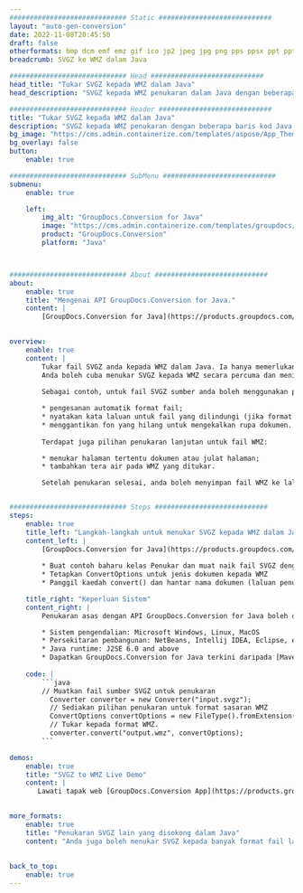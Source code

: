 ```yaml
---
############################# Static ############################
layout: "auto-gen-conversion"
date: 2022-11-08T20:45:50
draft: false
otherformats: bmp dcm emf emz gif ico jp2 jpeg jpg png pps ppsx ppt pptx psb psd svg svgz tga tif tiff webp wmf wmz
breadcrumb: SVGZ ke WMZ dalam Java

############################# Head ############################
head_title: "Tukar SVGZ kepada WMZ dalam Java"
head_description: "SVGZ kepada WMZ penukaran dalam Java dengan beberapa baris kod. Tukar lebih 160 format fail menggunakan API penukaran dokumen GroupDocs untuk Java"

############################# Header ############################
title: "Tukar SVGZ kepada WMZ dalam Java"
description: "SVGZ kepada WMZ penukaran dengan beberapa baris kod Java."
bg_image: "https://cms.admin.containerize.com/templates/aspose/App_Themes/V3/images/bg/header1.png"
bg_overlay: false
button:
    enable: true

############################# SubMenu ############################
submenu:
    enable: true

    left:
        img_alt: "GroupDocs.Conversion for Java"
        image: "https://cms.admin.containerize.com/templates/groupdocs/images/product-logos/90x90-noborder/groupdocs-conversion-java.png"
        product: "GroupDocs.Conversion"
        platform: "Java"



############################# About ############################
about:
    enable: true
    title: "Mengenai API GroupDocs.Conversion for Java."
    content: |
        [GroupDocs.Conversion for Java](https://products.groupdocs.com/conversion/java/) ialah API penukaran format fail lanjutan untuk menukar antara imej popular dan format dokumen seperti Microsoft Office, OpenDocument, PDF, HTML, e-mel, CAD. dan banyak lagi dengan hanya beberapa baris kod. API asli secara automatik mengesan format dokumen asal dan menawarkan banyak pilihan untuk menyesuaikan dokumen yang ditukar. Bersama-sama dengan fungsi mengekstrak maklumat daripada dokumen, ia juga menyokong caching hasil penukaran ke cakera tempatan secara lalai. Walau bagaimanapun, sebarang jenis storan cache boleh disokong dengan melaksanakan antara muka yang sesuai - Amazon S3, Dropbox, Google Drive, Windows Azure, Reddis atau mana-mana yang lain.
    

overview:
    enable: true
    content: |
        Tukar fail SVGZ anda kepada WMZ dalam Java. Ia hanya memerlukan beberapa baris kod Java pada mana-mana platform pilihan anda, seperti Windows, Linux, macOS.
        Anda boleh cuba menukar SVGZ kepada WMZ secara percuma dan menilai kualiti hasil penukaran. Bersama-sama dengan skrip penukaran fail mudah, anda boleh mencuba pilihan yang lebih canggih untuk memuatkan fail sumber SVGZ dan menyimpan output WMZ. 
        
        Sebagai contoh, untuk fail SVGZ sumber anda boleh menggunakan pilihan pemuatan berikut:

        * pengesanan automatik format fail;
        * nyatakan kata laluan untuk fail yang dilindungi (jika format fail menyokongnya);
        * menggantikan fon yang hilang untuk mengekalkan rupa dokumen.
        
        Terdapat juga pilihan penukaran lanjutan untuk fail WMZ:

        * menukar halaman tertentu dokumen atau julat halaman;
        * tambahkan tera air pada WMZ yang ditukar.

        Setelah penukaran selesai, anda boleh menyimpan fail WMZ ke laluan fail setempat anda atau ke mana-mana storan pihak ketiga seperti FTP, Amazon S3, Google Drive, Dropbox dll. Sila ambil perhatian - untuk menukar SVGZ kepada WMZ, anda tidak perlu memasang sebarang perisian tambahan, seperti MS Office, Open Office, Adobe Acrobat Reader dsb.


############################# Steps ############################
steps:
    enable: true
    title_left: "Langkah-langkah untuk menukar SVGZ kepada WMZ dalam Java"
    content_left: |
        [GroupDocs.Conversion for Java](https://products.groupdocs.com/conversion/java/) membenarkan pembangun menukar fail SVGZ kepada WMZ dengan mudah dengan beberapa baris kod.
        
        * Buat contoh baharu kelas Penukar dan muat naik fail SVGZ dengan laluan penuh
        * Tetapkan ConvertOptions untuk jenis dokumen kepada WMZ
        * Panggil kaedah convert() dan hantar nama dokumen (laluan penuh) dan format (WMZ) sebagai parameter

    title_right: "Keperluan Sistem"
    content_right: |
        Penukaran asas dengan API GroupDocs.Conversion for Java boleh dilakukan dengan hanya beberapa baris kod. API kami disokong pada semua platform dan sistem pengendalian utama. Sebelum melaksanakan kod di bawah, pastikan anda mempunyai prasyarat berikut dipasang pada sistem anda.

        * Sistem pengendalian: Microsoft Windows, Linux, MacOS
        * Persekitaran pembangunan: NetBeans, Intellij IDEA, Eclipse, etc.
        * Java runtime: J2SE 6.0 and above
        * Dapatkan GroupDocs.Conversion for Java terkini daripada [Maven](https://repository.groupdocs.com/webapp/#/artifacts/browse/tree/General/repo/com/groupdocs/groupdocs-conversion)
         
    code: |
        ```java    
        // Muatkan fail sumber SVGZ untuk penukaran
          Converter converter = new Converter("input.svgz");
          // Sediakan pilihan penukaran untuk format sasaran WMZ
          ConvertOptions convertOptions = new FileType().fromExtension("wmz").getConvertOptions();
          // Tukar kepada format WMZ.
          converter.convert("output.wmz", convertOptions);
        ```

demos:
    enable: true
    title: "SVGZ to WMZ Live Demo"
    content: |
       Lawati tapak web [GroupDocs.Conversion App](https://products.groupdocs.app/conversion/family) kami dan cuba SVGZ kepada WMZ penukaran sekarang. Demo percuma mempunyai faedah berikut
          

more_formats:
    enable: true
    title: "Penukaran SVGZ lain yang disokong dalam Java"
    content: "Anda juga boleh menukar SVGZ kepada banyak format fail lain. Sila lihat senarai di bawah."
       
       
back_to_top:
    enable: true
---
```

